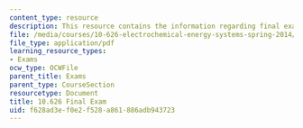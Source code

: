 ```yaml
---
content_type: resource
description: This resource contains the information regarding final exam.
file: /media/courses/10-626-electrochemical-energy-systems-spring-2014/f628ad3ef0e2f528a861886adb943723_MIT10_626S14_Final_Exam.pdf
file_type: application/pdf
learning_resource_types:
- Exams
ocw_type: OCWFile
parent_title: Exams
parent_type: CourseSection
resourcetype: Document
title: 10.626 Final Exam
uid: f628ad3e-f0e2-f528-a861-886adb943723
---
```

